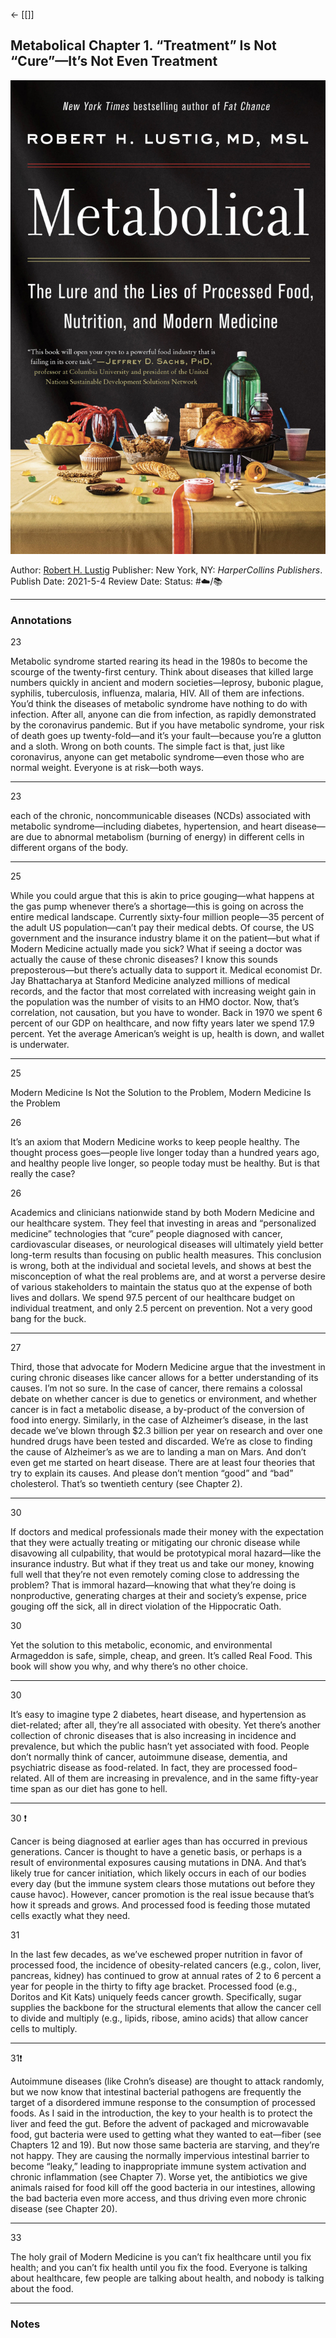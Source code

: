 \<- \[\[\]\]

## Metabolical Chapter 1. “Treatment” Is Not “Cure”—It’s Not Even Treatment

[ ![150](%E2%9A%99%EF%B8%8F%20Tools/%F0%9F%93%B8%20Images/7774A30A-AFAC-4D83-B11C-175413AFED54.jpeg) ](https://www.amazon.com/gp/aw/d/B08F7S58JY/ref=tmm_kin_swatch_0?ie=UTF8&qid=1676850828&sr=8-2)

Author: [Robert H. Lustig]()
Publisher: New York, NY: *HarperCollins Publishers*.
Publish Date: 2021-5-4
Review Date:
Status: #☁️/📚 

---

### Annotations

23

Metabolic syndrome started rearing its head in the 1980s to become the scourge of the twenty-first century. Think about diseases that killed large numbers quickly in ancient and modern societies—leprosy, bubonic plague, syphilis, tuberculosis, influenza, malaria, HIV. All of them are infections. You’d think the diseases of metabolic syndrome have nothing to do with infection. After all, anyone can die from infection, as rapidly demonstrated by the coronavirus pandemic. But if you have metabolic syndrome, your risk of death goes up twenty-fold—and it’s your fault—because you’re a glutton and a sloth. Wrong on both counts. The simple fact is that, just like coronavirus, anyone can get metabolic syndrome—even those who are normal weight. Everyone is at risk—both ways.

---

23

each of the chronic, noncommunicable diseases (NCDs) associated with metabolic syndrome—including diabetes, hypertension, and heart disease—are due to abnormal metabolism (burning of energy) in different cells in different organs of the body. 

---

25

While you could argue that this is akin to price gouging—what happens at the gas pump whenever there’s a shortage—this is going on across the entire medical landscape. Currently sixty-four million people—35 percent of the adult US population—can’t pay their medical debts. Of course, the US government and the insurance industry blame it on the patient—but what if Modern Medicine actually made you sick? What if seeing a doctor was actually the cause of these chronic diseases? I know this sounds preposterous—but there’s actually data to support it. Medical economist Dr. Jay Bhattacharya at Stanford Medicine analyzed millions of medical records, and the factor that most correlated with increasing weight gain in the population was the number of visits to an HMO doctor. Now, that’s correlation, not causation, but you have to wonder. Back in 1970 we spent 6 percent of our GDP on healthcare, and now fifty years later we spend 17.9 percent. Yet the average American’s weight is up, health is down, and wallet is underwater.

---

25

Modern Medicine Is Not the Solution to the Problem, Modern Medicine Is the Problem

26

It’s an axiom that Modern Medicine works to keep people healthy. The thought process goes—people live longer today than a hundred years ago, and healthy people live longer, so people today must be healthy. But is that really the case?

26

Academics and clinicians nationwide stand by both Modern Medicine and our healthcare system. They feel that investing in areas and “personalized medicine” technologies that “cure” people diagnosed with cancer, cardiovascular diseases, or neurological diseases will ultimately yield better long-term results than focusing on public health measures. This conclusion is wrong, both at the individual and societal levels, and shows at best the misconception of what the real problems are, and at worst a perverse desire of various stakeholders to maintain the status quo at the expense of both lives and dollars. We spend 97.5 percent of our healthcare budget on individual treatment, and only 2.5 percent on prevention. Not a very good bang for the buck.

---

27

Third, those that advocate for Modern Medicine argue that the investment in curing chronic diseases like cancer allows for a better understanding of its causes. I’m not so sure. In the case of cancer, there remains a colossal debate on whether cancer is due to genetics or environment, and whether cancer is in fact a metabolic disease, a by-product of the conversion of food into energy. Similarly, in the case of Alzheimer’s disease, in the last decade we’ve blown through $2.3 billion per year on research and over one hundred drugs have been tested and discarded. We’re as close to finding the cause of Alzheimer’s as we are to landing a man on Mars. And don’t even get me started on heart disease. There are at least four theories that try to explain its causes. And please don’t mention “good” and “bad” cholesterol. That’s so twentieth century (see Chapter 2).

---

30

If doctors and medical professionals made their money with the expectation that they were actually treating or mitigating our chronic disease while disavowing all culpability, that would be prototypical moral hazard—like the insurance industry. But what if they treat us and take our money, knowing full well that they’re not even remotely coming close to addressing the problem? That is immoral hazard—knowing that what they’re doing is nonproductive, generating charges at their and society’s expense, price gouging off the sick, all in direct violation of the Hippocratic Oath.

30

Yet the solution to this metabolic, economic, and environmental Armageddon is safe, simple, cheap, and green. It’s called Real Food. This book will show you why, and why there’s no other choice.

---

30

It’s easy to imagine type 2 diabetes, heart disease, and hypertension as diet-related; after all, they’re all associated with obesity. Yet there’s another collection of chronic diseases that is also increasing in incidence and prevalence, but which the public hasn’t yet associated with food. People don’t normally think of cancer, autoimmune disease, dementia, and psychiatric disease as food-related. In fact, they are processed food– related. All of them are increasing in prevalence, and in the same fifty-year time span as our diet has gone to hell.

---

30 ❗️

Cancer is being diagnosed at earlier ages than has occurred in previous generations. Cancer is thought to have a genetic basis, or perhaps is a result of environmental exposures causing mutations in DNA. And that’s likely true for cancer initiation, which likely occurs in each of our bodies every day (but the immune system clears those mutations out before they cause havoc). However, cancer promotion is the real issue because that’s how it spreads and grows. And processed food is feeding those mutated cells exactly what they need.

31

In the last few decades, as we’ve eschewed proper nutrition in favor of processed food, the incidence of obesity-related cancers (e.g., colon, liver, pancreas, kidney) has continued to grow at annual rates of 2 to 6 percent a year for people in the thirty to fifty age bracket. Processed food (e.g., Doritos and Kit Kats) uniquely feeds cancer growth. Specifically, sugar supplies the backbone for the structural elements that allow the cancer cell to divide and multiply (e.g., lipids, ribose, amino acids) that allow cancer cells to multiply.

---

31❗️

Autoimmune diseases (like Crohn’s disease) are thought to attack randomly, but we now know that intestinal bacterial pathogens are frequently the target of a disordered immune response to the consumption of processed foods. As I said in the introduction, the key to your health is to protect the liver and feed the gut. Before the advent of packaged and microwavable food, gut bacteria were used to getting what they wanted to eat—fiber (see Chapters 12 and 19). But now those same bacteria are starving, and they’re not happy. They are causing the normally impervious intestinal barrier to become “leaky,” leading to inappropriate immune system activation and chronic inflammation (see Chapter 7). Worse yet, the antibiotics we give animals raised for food kill off the good bacteria in our intestines, allowing the bad bacteria even more access, and thus driving even more chronic disease (see Chapter 20).

---

33

The holy grail of Modern Medicine is you can’t fix healthcare until you fix health; and you can’t fix health until you fix the food. Everyone is talking about healthcare, few people are talking about health, and nobody is talking about the food.

---

### Notes
